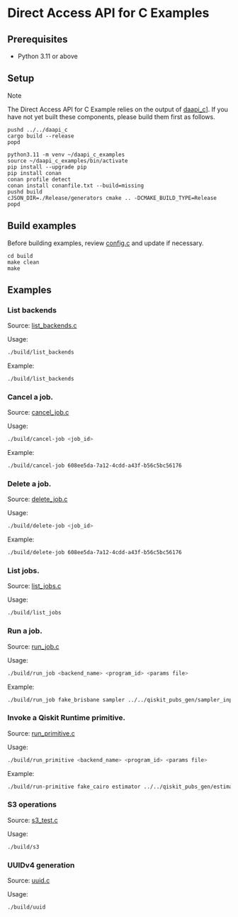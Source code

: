 # Direct Access API for C Examples

## Prerequisites
* Python 3.11 or above

## Setup

> [!NOTE]
> The Direct Access API for C Example relies on the output of [daapi_c](../../daapi_c)]. If you have not yet built these components, please build them first as follows.
>
> ```shell-session
> pushd ../../daapi_c
> cargo build --release
> popd 
> ```

```shell-session
python3.11 -m venv ~/daapi_c_examples
source ~/daapi_c_examples/bin/activate
pip install --upgrade pip
pip install conan
conan profile detect
conan install conanfile.txt --build=missing
pushd build
cJSON_DIR=./Release/generators cmake .. -DCMAKE_BUILD_TYPE=Release
popd
```

## Build examples

Before building examples, review [config.c](./src/config.c) and update if necessary.

```shell-session
cd build
make clean
make
```

## Examples

### List backends

Source: [list_backends.c](./src/list_backends.c)

Usage:
```bash
./build/list_backends
```
Example:
```bash
./build/list_backends
```

### Cancel a job.

Source: [cancel_job.c](./src/cancel_job.c)

Usage:
```bash
./build/cancel-job <job_id>
```
Example:
```bash
./build/cancel-job 608ee5da-7a12-4cdd-a43f-b56c5bc56176
```

### Delete a job.

Source: [delete_job.c](./src/delete_job.c)

Usage:
```bash
./build/delete-job <job_id>
```
Example:
```bash
./build/delete-job 608ee5da-7a12-4cdd-a43f-b56c5bc56176
```

### List jobs.

Source: [list_jobs.c](./src/list_jobs.c)

Usage:
```bash
./build/list_jobs
```

### Run a job. 

Source: [run_job.c](./src/run_job.c)

Usage:
```bash
./build/run_job <backend_name> <program_id> <params file>
```
Example: 
```bash
./build/run_job fake_brisbane sampler ../../qiskit_pubs_gen/sampler_input.json
```

### Invoke a Qiskit Runtime primitive.

Source: [run_primitive.c](./src/run_primitive.c)

Usage:
```bash 
./build/run_primitive <backend_name> <program_id> <params file>
```
Example:
```bash
./build/run-primitive fake_cairo estimator ../../qiskit_pubs_gen/estimator_input.json
```

### S3 operations

Source: [s3_test.c](./src/s3_test.c)

Usage:
```bash 
./build/s3
```

### UUIDv4 generation

Source: [uuid.c](./src/uuid.c)

Usage:
```bash 
./build/uuid
```
